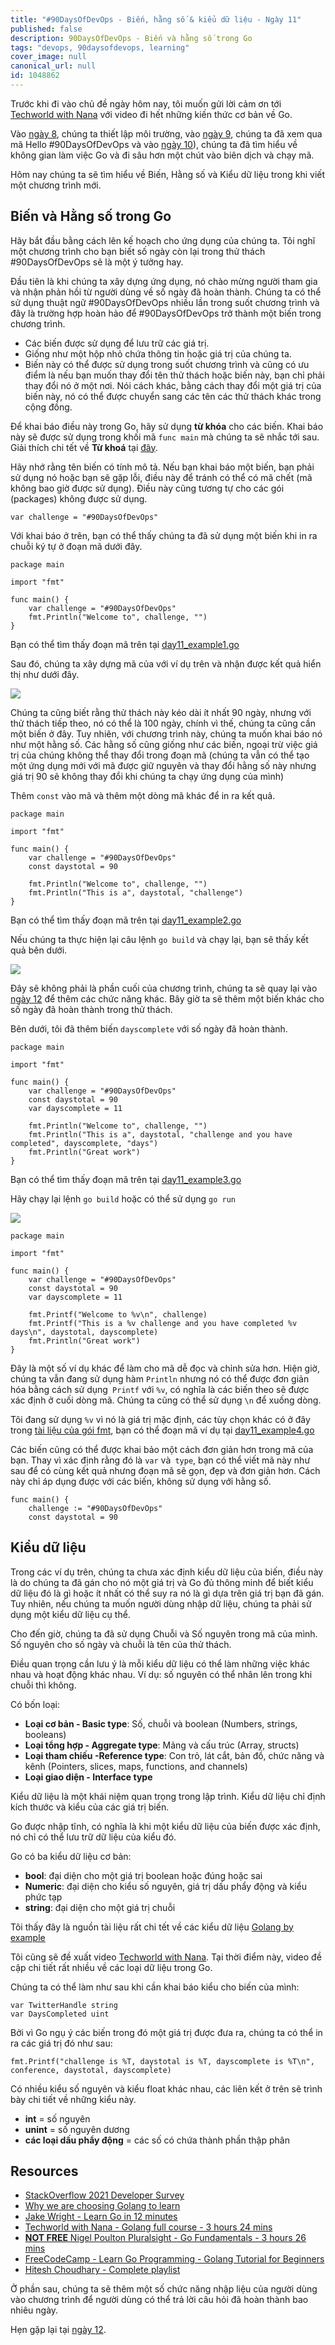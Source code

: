 ```yaml
---
title: "#90DaysOfDevOps - Biến, hằng số & kiểu dữ liệu - Ngày 11"
published: false
description: 90DaysOfDevOps - Biến và hằng số trong Go
tags: "devops, 90daysofdevops, learning"
cover_image: null
canonical_url: null
id: 1048862
---
```


Trước khi đi vào chủ đề ngày hôm nay, tôi muốn gửi lời cảm ơn tới [Techworld with Nana](https://www.youtube.com/watch?v=yyUHQIec83I) với video đi hết những kiến thức cơ bản về Go.

Vào [ngày 8](day08.md), chúng ta thiết lập môi trường, vào [ngày 9](day09.md), chúng ta đã xem qua mã Hello #90DaysOfDevOps và vào [ngày 10](day10.md)), chúng ta đã tìm hiểu về không gian làm việc Go và đi sâu hơn một chút vào biên dịch và chạy mã.

Hôm nay chúng ta sẽ tìm hiểu về Biến, Hằng số và Kiểu dữ liệu trong khi viết một chương trình mới.

## Biến và Hằng số trong Go

Hãy bắt đầu bằng cách lên kế hoạch cho ứng dụng của chúng ta. Tôi nghĩ một chương trình cho bạn biết số ngày còn lại trong thử thách #90DaysOfDevOps sẽ là một ý tưởng hay.

Đầu tiên là khi chúng ta xây dựng ứng dụng, nó chào mừng người tham gia và nhận phản hồi từ người dùng về số ngày đã hoàn thành. Chúng ta có thể sử dụng thuật ngữ #90DaysOfDevOps nhiều lần trong suốt chương trình và đây là trường hợp hoàn hảo để #90DaysOfDevOps trở thành một biến trong chương trình.

- Các biến được sử dụng để lưu trữ các giá trị.
- Giống như một hộp nhỏ chứa thông tin hoặc giá trị của chúng ta.
- Biến này có thể được sử dụng trong suốt chương trình và cũng có ưu điểm là nếu bạn muốn thay đổi tên thử thách hoặc biến này, bạn chỉ phải thay đổi nó ở một nơi. Nói cách khác, bằng cách thay đổi một giá trị của biến này, nó có thể được chuyển sang các tên các thử thách khác trong cộng đồng.

Để khai báo điều này trong Go, hãy sử dụng **từ khóa** cho các biến. Khai báo này sẽ được sử dụng trong khối mã `func main` mà chúng ta sẽ nhắc tới sau. Giải thích chi tết về **Từ khoá** tại [đây](https://go.dev/ref/spec#Keywords).

Hãy nhớ rằng tên biến có tính mô tả. Nếu bạn khai báo một biến, bạn phải sử dụng nó hoặc bạn sẽ gặp lỗi, điều này để tránh có thể có mã chết (mã không bao giờ được sử dụng). Điều này cũng tương tự cho các gói (packages) không được sử dụng.

```
var challenge = "#90DaysOfDevOps"
```

Với khai báo ở trên, bạn có thể thấy chúng ta đã sử dụng một biến khi in ra chuỗi ký tự ở đoạn mã dưới đây.

```
package main

import "fmt"

func main() {
    var challenge = "#90DaysOfDevOps"
    fmt.Println("Welcome to", challenge, "")
}
```

Bạn có thể tìm thấy đoạn mã trên tại [day11_example1.go](../../Days/Go/day11_example1.go)

Sau đó, chúng ta xây dựng mã của với ví dụ trên và nhận được kết quả hiển thị như dưới đây.

![](../../Days/Images/Day11_Go1.png)

Chúng ta cũng biết rằng thử thách này kéo dài ít nhất 90 ngày, nhưng với thử thách tiếp theo, nó có thể là 100 ngày, chính vì thế, chúng ta cũng cần một biến ở đây. Tuy nhiên, với chương trình này, chúng ta muốn khai báo nó như một hằng số. Các hằng số cũng giống như các biến, ngoại trừ việc giá trị của chúng không thể thay đổi trong đoạn mã (chúng ta vẫn có thể tạo một ứng dụng mới với mã được giữ nguyên và thay đổi hằng số này nhưng giá trị 90 sẽ không thay đổi khi chúng ta chạy ứng dụng của mình)

Thêm `const` vào mã và thêm một dòng mã khác để in ra kết quả.

```
package main

import "fmt"

func main() {
    var challenge = "#90DaysOfDevOps"
    const daystotal = 90

    fmt.Println("Welcome to", challenge, "")
    fmt.Println("This is a", daystotal, "challenge")
}
```

Bạn có thể tìm thấy đoạn mã trên tại [day11_example2.go](../../Days/Go/day11_example2.go)

Nếu chúng ta thực hiện lại câu lệnh `go build` và chạy lại, bạn sẽ thấy kết quả bên dưới.

![](../../Days/Images/Day11_Go2.png)

Đây sẽ không phải là phần cuối của chương trình, chúng ta sẽ quay lại vào [ngày 12](day12.md) để thêm các chức năng khác. Bây giờ ta sẽ thêm một biến khác cho số ngày đã hoàn thành trong thử thách.

Bên dưới, tôi đã thêm biến `dayscomplete` với số ngày đã hoàn thành.

```
package main

import "fmt"

func main() {
    var challenge = "#90DaysOfDevOps"
    const daystotal = 90
    var dayscomplete = 11

    fmt.Println("Welcome to", challenge, "")
    fmt.Println("This is a", daystotal, "challenge and you have completed", dayscomplete, "days")
    fmt.Println("Great work")
}
```

Bạn có thể tìm thấy đoạn mã trên tại [day11_example3.go](../../Days/Go/day11_example3.go)

Hãy chạy lại lệnh `go build` hoặc có thể sử dụng `go run`

![](../../Days/Images/Day11_Go3.png)

```
package main

import "fmt"

func main() {
	var challenge = "#90DaysOfDevOps"
	const daystotal = 90
	var dayscomplete = 11

	fmt.Printf("Welcome to %v\n", challenge)
	fmt.Printf("This is a %v challenge and you have completed %v days\n", daystotal, dayscomplete)
	fmt.Println("Great work")
}
```

Đây là một số ví dụ khác để làm cho mã dễ đọc và chỉnh sửa hơn. Hiện giờ, chúng ta vẫn đang sử dụng hàm `Println` nhưng nó có thể được đơn giản hóa bằng cách sử dụng` Printf` với `%v`, có nghĩa là các biến theo sẽ được xác định ở cuối dòng mã. Chúng ta cũng có thể sử dụng `\n` để xuống dòng.

Tôi đang sử dụng `%v` vì nó là giá trị mặc định, các tùy chọn khác có ở đây trong [tài liệu của gói fmt](https://pkg.go.dev/fmt), bạn có thể đoạn mã ví dụ tại [day11_example4.go](../../Days/Go/day11_example4.go)

Các biến cũng có thể được khai bảo một cách đơn giản hơn trong mã của bạn. Thay vì xác định rằng đó là `var` và` type`, bạn có thể viết mã này như sau để có cùng kết quả nhưng đoạn mã sẽ gọn, đẹp và đơn giản hơn. Cách này chỉ áp dụng được với các biến, không sử dụng với hằng số.

```
func main() {
    challenge := "#90DaysOfDevOps"
    const daystotal = 90
```

## Kiểu dữ liệu

Trong các ví dụ trên, chúng ta chưa xác định kiểu dữ liệu của biến, điều này là do chúng ta đã gán cho nó một giá trị và Go đủ thông minh để biết kiểu dữ liệu đó là gì hoặc ít nhất có thể suy ra nó là gì dựa trên giá trị bạn đã gán. Tuy nhiên, nếu chúng ta muốn người dùng nhập dữ liệu, chúng ta phải sử dụng một kiểu dữ liệu cụ thể.

Cho đến giờ, chúng ta đã sử dụng Chuỗi và Số nguyên trong mã của mình. Số nguyên cho số ngày và chuỗi là tên của thử thách.

Điều quan trọng cần lưu ý là mỗi kiểu dữ liệu có thể làm những việc khác nhau và hoạt động khác nhau. Ví dụ: số nguyên có thể nhân lên trong khi chuỗi thì không.

Có bốn loại:

- **Loại cơ bản - Basic type**: Số, chuỗi và boolean (Numbers, strings, booleans)
- **Loại tổng hợp - Aggregate type**: Mảng và cấu trúc (Array, structs)
- **Loại tham chiếu -Reference type**: Con trỏ, lát cắt, bản đồ, chức năng và kênh (Pointers, slices, maps, functions, and channels)
- **Loại giao diện - Interface type**

Kiểu dữ liệu là một khái niệm quan trọng trong lập trình. Kiểu dữ liệu chỉ định kích thước và kiểu của các giá trị biến.

Go được nhập tĩnh, có nghĩa là khi một kiểu dữ liệu của biến được xác định, nó chỉ có thể lưu trữ dữ liệu của kiểu đó.

Go có ba kiểu dữ liệu cơ bản:

- **bool**: đại diện cho một giá trị boolean hoặc đúng hoặc sai
- **Numeric**: đại diện cho kiểu số nguyên, giá trị dấu phẩy động và kiểu phức tạp
- **string**: đại diện cho một giá trị chuỗi

Tôi thấy đây là nguồn tài liệu rất chi tết về các kiểu dữ liệu [Golang by example](https://golangbyexample.com/all-data-types-in-golang-with-examples/)

Tôi cũng sẽ đề xuất video [Techworld with Nana](https://www.youtube.com/watch?v=yyUHQIec83I&t=2023s). Tại thời điểm này, video đề cập chi tiết rất nhiều về các loại dữ liệu trong Go.

Chúng ta có thể làm như sau khi cần khai báo kiểu cho biến của mình:

```
var TwitterHandle string
var DaysCompleted uint
```

Bởi vì Go ngụ ý các biến trong đó một giá trị được đưa ra, chúng ta có thể in ra các giá trị đó như sau:

```
fmt.Printf("challenge is %T, daystotal is %T, dayscomplete is %T\n", conference, daystotal, dayscomplete)
```

Có nhiều kiểu số nguyên và kiểu float khác nhau, các liên kết ở trên sẽ trình bày chi tiết về những kiểu này.

- **int** = số nguyên
- **unint** = số nguyên dương
- **các loại dấu phẩy động** = các số có chứa thành phần thập phân

## Resources

- [StackOverflow 2021 Developer Survey](https://insights.stackoverflow.com/survey/2021)
- [Why we are choosing Golang to learn](https://www.youtube.com/watch?v=7pLqIIAqZD4&t=9s)
- [Jake Wright - Learn Go in 12 minutes](https://www.youtube.com/watch?v=C8LgvuEBraI&t=312s)
- [Techworld with Nana - Golang full course - 3 hours 24 mins](https://www.youtube.com/watch?v=yyUHQIec83I)
- [**NOT FREE** Nigel Poulton Pluralsight - Go Fundamentals - 3 hours 26 mins](https://www.pluralsight.com/courses/go-fundamentals)
- [FreeCodeCamp - Learn Go Programming - Golang Tutorial for Beginners](https://www.youtube.com/watch?v=YS4e4q9oBaU&t=1025s)
- [Hitesh Choudhary - Complete playlist](https://www.youtube.com/playlist?list=PLRAV69dS1uWSR89FRQGZ6q9BR2b44Tr9N)

Ở phần sau, chúng ta sẽ thêm một số chức năng nhập liệu của người dùng vào chương trình để người dùng có thể trả lời câu hỏi đã hoàn thành bao nhiêu ngày.

Hẹn gặp lại tại [ngày 12](day12.md).
